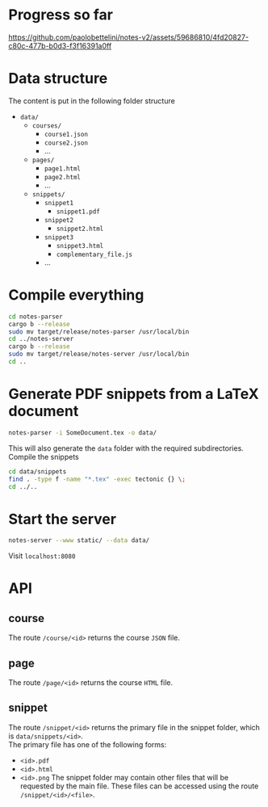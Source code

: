 # Progress so far

https://github.com/paolobettelini/notes-v2/assets/59686810/4fd20827-c80c-477b-b0d3-f3f16391a0ff

# Data structure
The content is put in the following folder structure
- `data/`
    + `courses/`
        + `course1.json`
        + `course2.json`
        + ...
    + `pages/`
        + `page1.html`
        + `page2.html`
        + ...
    + `snippets/`
        + `snippet1`
            + `snippet1.pdf`
        + `snippet2`
            + `snippet2.html`
        + `snippet3`
            + `snippet3.html`
            + `complementary_file.js`
        + ...

# Compile everything
```bash
cd notes-parser
cargo b --release
sudo mv target/release/notes-parser /usr/local/bin
cd ../notes-server
cargo b --release
sudo mv target/release/notes-server /usr/local/bin
cd ..
```

# Generate PDF snippets from a LaTeX document
```bash
notes-parser -i SomeDocument.tex -o data/
```
This will also generate the `data` folder with the required subdirectories.
Compile the snippets
```bash
cd data/snippets
find . -type f -name "*.tex" -exec tectonic {} \;
cd ../..
```

# Start the server
```bash
notes-server --www static/ --data data/
```
Visit `localhost:8080`

# API

## course
The route `/course/<id>` returns the course `JSON` file.

## page
The route `/page/<id>` returns the course `HTML` file.

## snippet
The route `/snippet/<id>` returns the primary file in the snippet folder, which is `data/snippets/<id>`. <br>
The primary file has one of the following forms:
- `<id>.pdf`
- `<id>.html`
- `<id>.png`
The snippet folder may contain other files that will be requested by the main file.
These files can be accessed using the route `/snippet/<id>/<file>`.